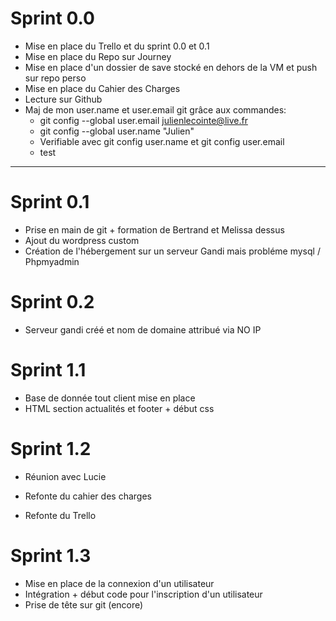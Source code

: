 # Sprint 0.0

* Mise en place du Trello et du sprint 0.0 et 0.1 
* Mise en place du Repo sur Journey 
* Mise en place d'un dossier de save stocké en dehors de la VM et push sur repo perso 
* Mise en place du Cahier des Charges 
* Lecture sur Github 
* Maj de mon user.name et user.email git grâce aux commandes:
    * git config --global user.email julienlecointe@live.fr
    * git config --global user.name "Julien"
    * Verifiable avec git config user.name et git config user.email
    * test

----------------------
# Sprint 0.1

* Prise en main de git + formation de Bertrand et Melissa dessus
* Ajout du wordpress custom
* Création de l'hébergement sur un serveur Gandi mais probléme mysql / Phpmyadmin

# Sprint 0.2

* Serveur gandi créé et nom de domaine attribué via NO IP

# Sprint 1.1

* Base de donnée tout client mise en place
* HTML section actualités et footer + début css

# Sprint 1.2

* Réunion avec Lucie

* Refonte du cahier des charges

* Refonte du Trello

# Sprint 1.3

* Mise en place de la connexion d'un utilisateur
* Intégration + début code pour l'inscription d'un utilisateur
* Prise de tête sur git (encore)
